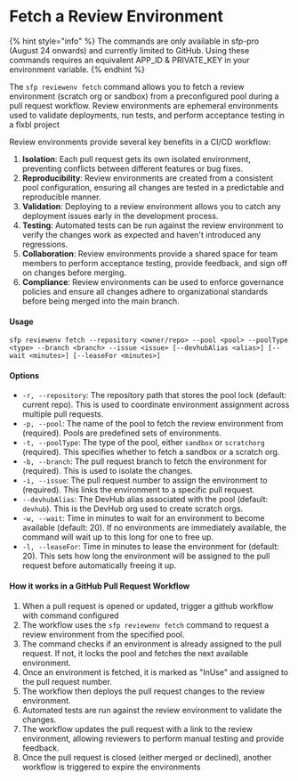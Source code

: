 # Fetch a Review Environment

{% hint style="info" %}
The commands are only available in sfp-pro (August 24 onwards) and currently limited to GitHub. Using these commands requires an equivalent APP\_ID & PRIVATE\_KEY in your environment variable.
{% endhint %}

The `sfp reviewenv fetch` command allows you to fetch a review environment (scratch org or sandbox) from a preconfigured pool during a pull request workflow. Review environments are ephemeral environments used to validate deployments, run tests, and perform acceptance testing in a flxbl project

Review environments provide several key benefits in a CI/CD workflow:

1. **Isolation**: Each pull request gets its own isolated environment, preventing conflicts between different features or bug fixes.
2. **Reproducibility**: Review environments are created from a consistent pool configuration, ensuring all changes are tested in a predictable and reproducible manner.
3. **Validation**: Deploying to a review environment allows you to catch any deployment issues early in the development process.
4. **Testing**: Automated tests can be run against the review environment to verify the changes work as expected and haven't introduced any regressions.
5. **Collaboration**: Review environments provide a shared space for team members to perform acceptance testing, provide feedback, and sign off on changes before merging.
6. **Compliance**: Review environments can be used to enforce governance policies and ensure all changes adhere to organizational standards before being merged into the main branch.

#### Usage

```
sfp reviewenv fetch --repository <owner/repo> --pool <pool> --poolType <type> --branch <branch> --issue <issue> [--devhubAlias <alias>] [--wait <minutes>] [--leaseFor <minutes>]
```

#### Options

* `-r, --repository`: The repository path that stores the pool lock (default: current repo). This is used to coordinate environment assignment across multiple pull requests.
* `-p, --pool`: The name of the pool to fetch the review environment from (required). Pools are predefined sets of environments.
* `-t, --poolType`: The type of the pool, either `sandbox` or `scratchorg` (required). This specifies whether to fetch a sandbox or a scratch org.
* `-b, --branch`: The pull request branch to fetch the environment for (required). This is used to isolate the changes.
* `-i, --issue`: The pull request number to assign the environment to (required). This links the environment to a specific pull request.
* `--devhubAlias`: The DevHub alias associated with the pool (default: `devhub`). This is the DevHub org used to create scratch orgs.
* `-w, --wait`: Time in minutes to wait for an environment to become available (default: 20). If no environments are immediately available, the command will wait up to this long for one to free up.
* `-l, --leaseFor`: Time in minutes to lease the environment for (default: 20). This sets how long the environment will be assigned to the pull request before automatically freeing it up.

#### How it works in a GitHub Pull Request Workflow

1. When a pull request is opened or updated,  trigger a github workflow with command configured
2. The workflow uses the `sfp reviewenv fetch` command to request a review environment from the specified pool.
3. The command checks if an environment is already assigned to the pull request. If not, it locks the pool and fetches the next available environment.
4. Once an environment is fetched, it is marked as "InUse" and assigned to the pull request number.
5. The workflow then deploys the pull request changes to the review environment.
6. Automated tests are run against the review environment to validate the changes.
7. The workflow updates the pull request with a link to the review environment, allowing reviewers to perform manual testing and provide feedback.
8. Once the pull request is closed (either merged or declined), another workflow is triggered to expire the environments
